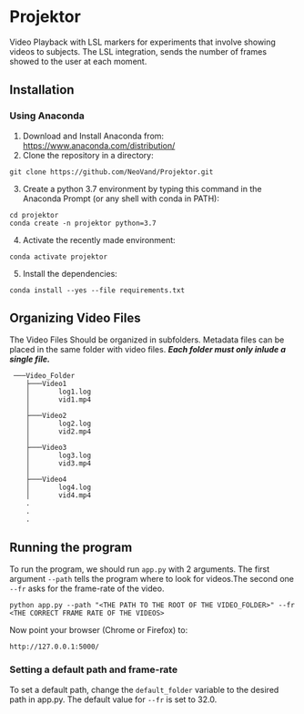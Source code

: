 # Projektor
Video Playback with LSL markers for experiments that involve showing videos to subjects.
The LSL integration, sends the number of frames showed to the user at each moment.
## Installation
### Using Anaconda
1. Download and Install Anaconda from: https://www.anaconda.com/distribution/
2. Clone the repository in a directory:
```console
git clone https://github.com/NeoVand/Projektor.git
```
3. Create a python 3.7 environment by typing this command in the Anaconda Prompt (or any shell with conda in PATH):
```console
cd projektor
conda create -n projektor python=3.7
```
4. Activate the recently made environment:
```console
conda activate projektor
```
5. Install the dependencies:
```console
conda install --yes --file requirements.txt
```
## Organizing Video Files
The Video Files Should be organized in subfolders. Metadata files can be placed in the same folder with video files. ***Each folder must only inlude a single file.*** 
```console
 ───Video_Folder
    ├───Video1
    │       log1.log
    │       vid1.mp4
    │
    ├───Video2
    │       log2.log
    │       vid2.mp4
    │
    ├───Video3
    │       log3.log
    │       vid3.mp4
    │
    ├───Video4
    │       log4.log
    │       vid4.mp4
    .
    .
    .
```
## Running the program
To run the program, we should run `app.py` with 2 arguments. The first argument `--path` tells the program where to look for videos.The second one `--fr` asks for the frame-rate of the video.
```console
python app.py --path "<THE PATH TO THE ROOT OF THE VIDEO_FOLDER>" --fr <THE CORRECT FRAME RATE OF THE VIDEOS>
```
Now point your browser (Chrome or Firefox) to:
```console
http://127.0.0.1:5000/
```
### Setting a default path and frame-rate
To set a default path, change the `default_folder` variable to the desired path in app.py. The default value for `--fr` is set to 32.0.

